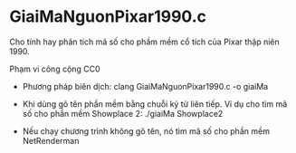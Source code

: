 # GiaiMaNguonPixar1990.c
Cho tính hay phân tích mã số cho phầm mềm cổ tích của Pixar thập niên 1990.

Phạm vi công cộng CC0

- Phương pháp biên dịch:
clang GiaiMaNguonPixar1990.c -o giaiMa

- Khi dùng gõ tên phần mềm bằng chuỗi ký từ liên tiếp.
Ví dụ cho tìm mã số cho phần mềm Showplace 2:
./giaiMa Showplace2

- Nếu chạy chương trình không gõ tên, nó tìm mã số cho phần mềm NetRenderman
